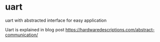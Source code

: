 # uart
uart with abstracted interface for easy application

Uart is explained in blog post 
https://hardwaredescriptions.com/abstract-communication/
